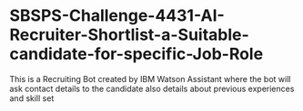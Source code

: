 # SBSPS-Challenge-4431-AI-Recruiter-Shortlist-a-Suitable-candidate-for-specific-Job-Role
This is a Recruiting Bot created by IBM Watson Assistant where the bot will ask contact details to the candidate also 
details about previous experiences and skill set
